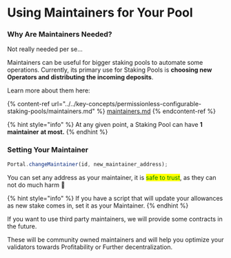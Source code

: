# Using Maintainers for Your Pool

### Why Are Maintainers Needed?

Not really needed per se...

Maintainers can be useful for bigger staking pools to automate some operations. Currently, its primary use for Staking Pools is **choosing new Operators and distributing the incoming deposits**.

Learn more about them here:

{% content-ref url="../../key-concepts/permissionless-configurable-staking-pools/maintainers.md" %}
[maintainers.md](../../key-concepts/permissionless-configurable-staking-pools/maintainers.md)
{% endcontent-ref %}

{% hint style="info" %}
At any given point, a Staking Pool can have **1 maintainer** **at most.**
{% endhint %}

### Setting Your Maintainer

```javascript
Portal.changeMaintainer(id, new_maintainer_address);
```

You can set any address as your maintainer, it is <mark style="color:green;">safe to trust</mark>, as they can not do much harm 🙂

{% hint style="info" %}
If you have a script that will update your allowances as new stake comes in, set it as your Maintainer.&#x20;
{% endhint %}

If you want to use third party maintainers, we will provide some contracts in the future.

These will be community owned maintainers and will help you optimize your validators towards Profitability or Further decentralization.
